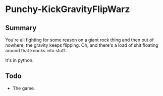 # Punchy-KickGravityFlipWarz

## Summary
You're all fighting for some reason on a giant rock thing and then out of nowhere, the gravity keeps flipping. Oh, and there's a load of shit floating around that knocks into stuff.

It's in python.

## Todo

- The game.
